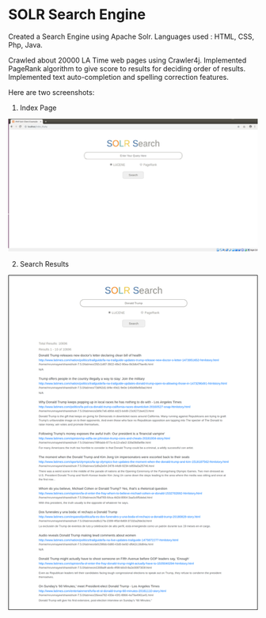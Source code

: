 # SOLR Search Engine

Created a Search Engine using Apache Solr. 
Languages used : HTML, CSS, Php, Java.

Crawled about 20000 LA Time web pages using Crawler4j.
Implemented PageRank algorithm to give score to results for deciding order of results. Implemented text auto-completion and spelling correction features.

Here are two screenshots:

1. Index Page
<img src="https://github.com/mrunmayeeshirodkar/SOLR-Search-Engine-/blob/master/images/index.png">

2. Search Results
<img src="https://github.com/mrunmayeeshirodkar/SOLR-Search-Engine-/blob/master/images/Search_Results.png">
